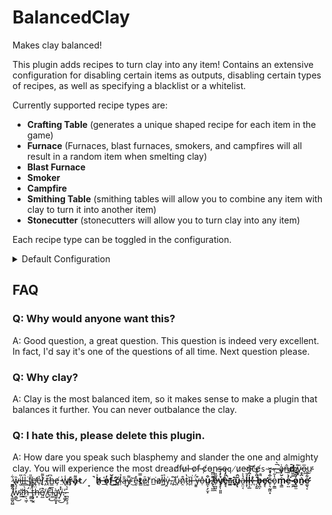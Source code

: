 # BalancedClay
Makes clay balanced!

This plugin adds recipes to turn clay into any item! Contains an extensive configuration for disabling certain items as outputs, disabling certain types of recipes, as well as specifying a blacklist or a whitelist.

Currently supported recipe types are:
- **Crafting Table** (generates a unique shaped recipe for each item in the game)
- **Furnace** (Furnaces, blast furnaces, smokers, and campfires will all result in a random item when smelting clay)
- **Blast Furnace**
- **Smoker**
- **Campfire**
- **Smithing Table** (smithing tables will allow you to combine any item with clay to turn it into another item)
- **Stonecutter** (stonecutters will allow you to turn clay into any item)

Each recipe type can be toggled in the configuration.

<details><summary>Default Configuration</summary>

```yaml
# Whether clay should be able to be crafted into any item
enable-clay-crafting: true

# Whether clay should be able to be smelted into any item, separated into each smelter block
enable-clay-smelting:
  furnace: true
  smoker: true
  blast-furnace: true
  campfire: true

# Whether clay should be able to be turned into any item in a stonecutter
enable-clay-stonecutter: true

# Whether clay should be able to be turned into any item in a smithing table
enable-clay-smithing: true

# Items that clay should not be able to be turned into (materials)
blacklist:
  - clay_ball # Prevent crafting clay with a custom clay recipe
  - clay # Prevent crafting clay blocks with a custom clay recipe

# Whether to use the blacklist as a whitelist instead
use-blacklist-as-whitelist: false
```

</details>

## FAQ

### Q: Why would anyone want this?
A: Good question, a great question. This question is indeed very excellent. In fact, I'd say it's one of the questions of all time. Next question please.

### Q: Why clay?
A: Clay is the most balanced item, so it makes sense to make a plugin that balances it further. You can never outbalance the clay.

### Q: I hate this, please delete this plugin.
A: How dare you speak such blasphemy and slander the one and almighty clay. You will experience the most dread̸f̵u̷l̵ ̵o̷f̶ ̵c̸o̵n̴s̴e̴`q̸`u̷e̴n̵c̵e̸`s̴`,̴ ̵ ̵̵̵̙̅͛ ̷̼͛a̶̖͗n̶̲̂**d̸̬̄** ̷̝̊y̷̯̎o̶̧̅u̴̮̕ ̷̪͋w̵̨̑i̶̮̎l̵̳̈l̶̳͛ ̴̺̈f̸̫̎e̸̛̲ẻ̷̩l̸̟͌ ̴̡̀ṱ̵̎h̶̳͆ȩ̸̕ ̵̤͗w̸̢̾**ṙ̴̡a̴̡͌`t̷̞̚`h̸̘͐ ̶̲͑o̷̖̓f̵̌͜ ̵̛̬č̸̰**l̴̦̉ą̶̎y̴̞͌ ̷͜͝e̴̮̊**t̷͇̿**ē̷͖r̸͎͛n̵̲͘a̷̬̓ḻ̷̂l̴̟͛ẏ̵̤,̷̹̊ ̸̪̌u̴̘̒ṋ̷͒t̴̗̔ǐ̴̬l̶̜͘ ̵̧̈́y̶͈͒ọ̶̽**u̷͖͕̗̫͙͒ ̸̧͉͖̲̄̄̈̅ē̷̠̪͈͉̃̎v̸̡̗̹͈͈̉̓̾͊̕è̵̥̘̎̒̒̚`n̵̳͆̎̅́ͅṯ̷̢̞̙̮́́̅͐`ǔ̵̡̂ͅ**ả̷̯̤͔̾**l̶̝̜͛̚l̶̩̝̲̇̂͋̈͝`y̶̨̔͋̾̀` ̶͔̗͍̇̎͛̄̽b̶̢̪͕͆̚e̷̡̛͔c̵͕͉̰͖͙͐̂̔͛̌**o̷̗̼̳̔͋̀̌**m̴̖̳͛̆̓̃e̶̠̤̓͛̄͘͝ ̷̤̯̿̏͝o̷̢̮̫̓͂̊̆͂ṉ̷͛̑̊e̷̛͚͉͔͋̅͛ ̸̨͚̬̤̺͒̅̄**w̷̯͇̓́̀̊͜`ḯ̷͇̑ẗ̵̩͇̻̝͉́̽̎`h̷̛̠̖͖̩̀ ̶͚̻͍̈́͆̎t̶̢̡̰̭͐̐̎ḧ̶͙́̕e̸̤̲͒ ̸̫̠̀c̶̩͔͒̚͘͜l̵͚̄à̴̛̳͍̱̬̟y̵̦̫̽̽͘͜.̴͓͚͓̓͘ ̵̪͈̬͉̠̍͛̋͌

